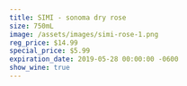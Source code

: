 ```yaml
---
title: SIMI - sonoma dry rose
size: 750mL
image: /assets/images/simi-rose-1.png
reg_price: $14.99
special_price: $5.99
expiration_date: 2019-05-28 00:00:00 -0600
show_wine: true
---
```


